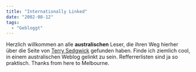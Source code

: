 ```yaml
---
title: "Internationally Linked"
date: "2002-08-12"
tags:
  - "Gebloggt"
---
```


Herzlich willkommen an alle **australischen** Leser, die ihren Weg hierher über die Seite von [Terry Sedgwick](https://web.archive.org/web/20040830132344/http://www.sphosting.com/walker/myblog.html) gefunden haben. Finde ich ziemlich cool, in einem australischen Weblog gelinkt zu sein. Refferrerlisten sind ja so praktisch. Thanks from here to Melbourne.
